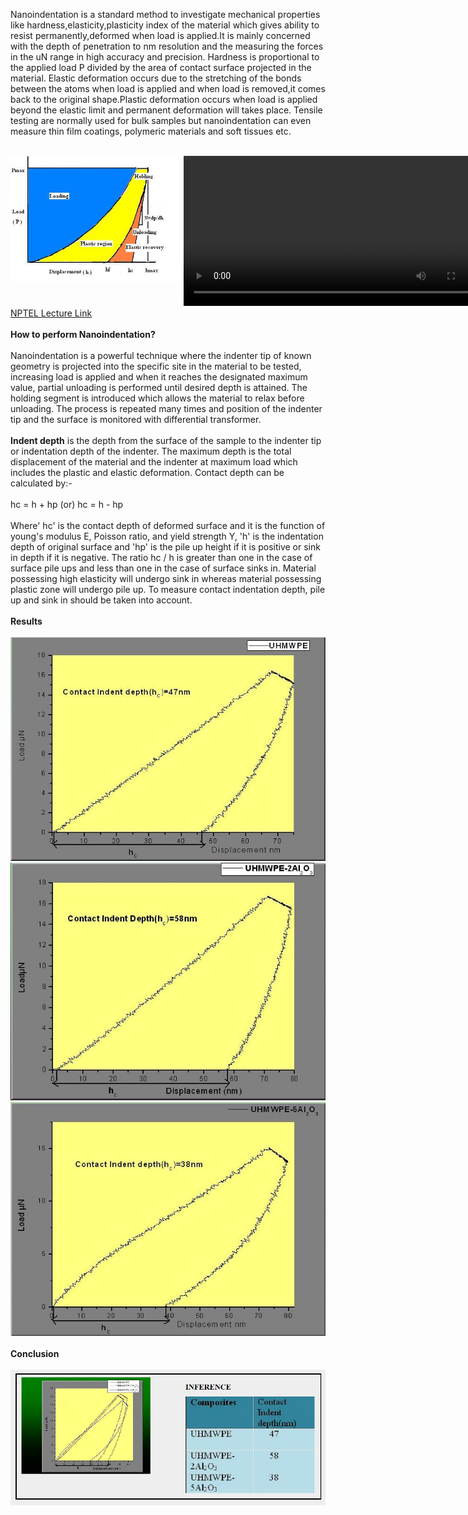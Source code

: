 Nanoindentation is a standard method to investigate mechanical properties like hardness,elasticity,plasticity index of the material which gives ability to resist permanently,deformed when load is applied.It is mainly concerned with the depth of penetration to nm resolution and the measuring the forces in the uN range in high accuracy and precision. Hardness is proportional to the applied load P divided by the area of contact surface projected in the material. Elastic deformation occurs due to the stretching of the bonds between the atoms when load is applied and when load is removed,it comes back to the original shape.Plastic deformation occurs when load is applied beyond the elastic limit and permanent deformation will takes place. Tensile testing are normally used for bulk samples but nanoindentation can even measure thin film coatings, polymeric materials and soft tissues etc.<br><br>
<div style="float:left;width:55%;border: solid 1 px black;"><img src="images/nano1.jpg"></div>
 <div style="float:left;width:40%;border: solid 1 px black;"><video width="500" height="240" controls>
  <source src="images/nfm.mp4" type="video/mp4">
  Your browser does not support the video tag</video></div><br>
  <div style="content: '.';clear: both;display: block;height: 0;visibility: hidden;"></div>
<a href="https://youtu.be/-8HISU35vhY">NPTEL Lecture Link</a><br><br>
<b>How to perform Nanoindentation?</b><br><br>
Nanoindentation is a powerful technique where the indenter tip of known geometry is projected into the specific site in the material to be tested, increasing load is applied and when it reaches the designated maximum value, partial unloading is performed until desired depth is attained. The holding segment is introduced which allows the material to relax before unloading. The process is repeated many times and position of the indenter tip and the surface is monitored with differential transformer.<br><br>
<b>Indent depth</b> is the depth from the surface of the sample to the indenter tip or indentation depth of the indenter. The maximum depth is the total displacement of the material and the indenter at maximum load which includes the plastic and elastic deformation. Contact depth can be calculated by:-<br><br>
hc = h + hp (or) hc = h - hp<br><br>
Where' hc' is the contact depth of deformed surface and it is the function of young's modulus E, Poisson ratio, and yield strength Y, 'h' is the indentation depth of original surface and 'hp' is the pile up height if it is positive or sink in depth if it is negative. The ratio hc / h is greater than one in the case of surface pile ups and less than one in the case of surface sinks in. Material possessing high elasticity will undergo sink in whereas material possessing plastic zone will undergo pile up. To measure contact indentation depth, pile up and sink in should be taken into account.<br><br>
<b>Results</b><br><br>
<img src="images/uhmwpe.jpg"><br>
<img src="images/uhmwpe2.jpg"><br>
<img src="images/uhmwpe5.jpg"><br><br>
<b>Conclusion</b><br><br>
<img src="images/conclusion.PNG">
